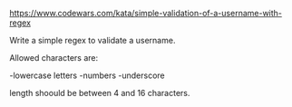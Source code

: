 https://www.codewars.com/kata/simple-validation-of-a-username-with-regex

Write a simple regex to validate a username.

Allowed characters are:

-lowercase letters -numbers -underscore

length shoould be between 4 and 16 characters.
